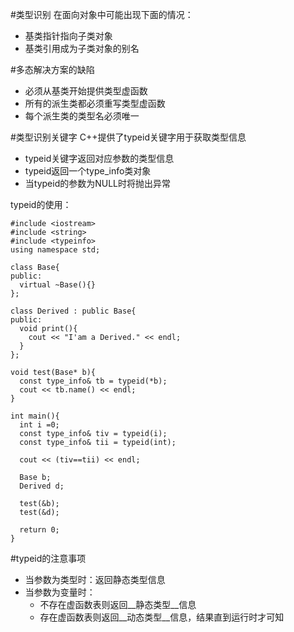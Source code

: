 #类型识别
在面向对象中可能出现下面的情况：

* 基类指针指向子类对象
* 基类引用成为子类对象的别名

#多态解决方案的缺陷
* 必须从基类开始提供类型虚函数
* 所有的派生类都必须重写类型虚函数
* 每个派生类的类型名必须唯一

#类型识别关键字
C++提供了typeid关键字用于获取类型信息

* typeid关键字返回对应参数的类型信息
* typeid返回一个type_info类对象
* 当typeid的参数为NULL时将抛出异常


typeid的使用：

    #include <iostream>
    #include <string>
    #include <typeinfo>
    using namespace std;
    
    class Base{
    public:
      virtual ~Base(){}
    };
    
    class Derived : public Base{
    public:
      void print(){
        cout << "I'am a Derived." << endl;
      }
    };
    
    void test(Base* b){
      const type_info& tb = typeid(*b);
      cout << tb.name() << endl;
    }
    
    int main(){
      int i =0;
      const type_info& tiv = typeid(i);
      const type_info& tii = typeid(int);
    
      cout << (tiv==tii) << endl;
    
      Base b;
      Derived d;
    
      test(&b);
      test(&d);
    
      return 0;
    }


#typeid的注意事项
* 当参数为类型时：返回静态类型信息
* 当参数为变量时：
  * 不存在虚函数表则返回__静态类型__信息
  * 存在虚函数表则返回__动态类型__信息，结果直到运行时才可知